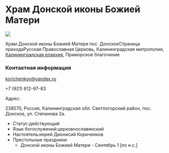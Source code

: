 # Храм Донской иконы Божией Матери

![](https://donskoe.cerkov.ru/wp-content/blogs.dir/10247/files/i-300x300.png)

Храм Донской иконы Божией Матери пoc. ДонскоеСтраница приходаРусская Православная Церковь, Калининградская митрополия, [Калининградская епархия](http://kdeparh.ru/), Приморское благочиние

### Контактная информация

korichenkov@yandex.ru

+7 (921) 612-97-83

Адрес:

238570, Россия, Калининградская обл. Светлогорский район, пос. Донское, ул. Степанова 2а.

- Статус:действующий
- Язык богослужений:церковнославянский
- Настоятель:иерей Дионисий Кориченков
- Престольные праздники:
  - Донской иконы Божией Матери - Сентябрь 1 \[по н.с.\]

